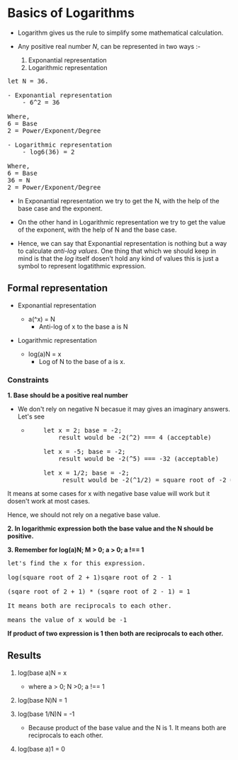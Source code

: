 # Basics of Logarithms

- Logarithm gives us the rule to simplify some mathematical calculation.

- Any positive real number _N_, can be represented in two ways :-
  1. Exponantial representation
  2. Logarithmic representation

<pre>
let N = 36. 

- Exponantial representation
    - 6^2 = 36

Where, 
6 = Base
2 = Power/Exponent/Degree

- Logarithmic representation
    - log6(36) = 2

Where,
6 = Base
36 = N
2 = Power/Exponent/Degree
</pre>

- In Exponantial representation we try to get the N, with the help of the base case and the exponent.
- On the other hand in Logarithmic representation we try to get the value of the exponent, with the help of N and the base case.

- Hence, we can say that Exponantial representation is nothing but a way to calculate _anti-log values_. One thing that which we should keep in mind is that the _log_ itself dosen't hold any kind of values this is just a symbol to represent logatithmic expression.

## Formal representation

- Exponantial representation

  - a(^x) = N
    - Anti-log of x to the base a is N

- Logarithmic representation
  - log(a)N = x
    - Log of N to the base of a is x.

### **Constraints**

**1. Base should be a positive real number**

- We don't rely on negative N becasue it may gives an imaginary answers. Let's see

  - <pre>
        let x = 2; base = -2; 
            result would be -2(^2) === 4 (acceptable)
    
        let x = -5; base = -2;
            result would be -2(^5) === -32 (acceptable)
    
        let x = 1/2; base = -2;
             result would be -2(^1/2) = square root of -2 ===> Imaginary value ===> 2i (not-acceptable)
    </pre>

It means at some cases for x with negative base value will work but it dosen't work at most cases.

Hence, we should not rely on a negative base value.

**2. In logarithmic expression both the base value and the N should be positive.**

**3. Remember for log(a)N; M > 0; a > 0; a !== 1**

<pre>
let's find the x for this expression. 

log(square root of 2 + 1)sqare root of 2 - 1

(sqare root of 2 + 1) * (sqare root of 2 - 1) = 1

It means both are reciprocals to each other. 

means the value of x would be -1 
</pre>

**If product of two expression is 1 then both are reciprocals to each other.**

## Results

1. log(base a)N = x

   - where a > 0; N >0; a !== 1

2. log(base N)N = 1

3. log(base 1/N)N = -1

   - Because product of the base value and the N is 1. It means both are reciprocals to each other.

4. log(base a)1 = 0

